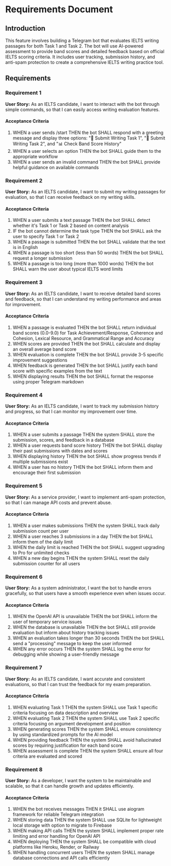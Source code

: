 # Requirements Document

## Introduction

This feature involves building a Telegram bot that evaluates IELTS writing passages for both Task 1 and Task 2. The bot will use AI-powered assessment to provide band scores and detailed feedback based on official IELTS scoring criteria. It includes user tracking, submission history, and anti-spam protection to create a comprehensive IELTS writing practice tool.

## Requirements

### Requirement 1

**User Story:** As an IELTS candidate, I want to interact with the bot through simple commands, so that I can easily access writing evaluation features.

#### Acceptance Criteria

1. WHEN a user sends /start THEN the bot SHALL respond with a greeting message and display three options: "📄 Submit Writing Task 1", "📝 Submit Writing Task 2", and "📊 Check Band Score History"
2. WHEN a user selects an option THEN the bot SHALL guide them to the appropriate workflow
3. WHEN a user sends an invalid command THEN the bot SHALL provide helpful guidance on available commands

### Requirement 2

**User Story:** As an IELTS candidate, I want to submit my writing passages for evaluation, so that I can receive feedback on my writing skills.

#### Acceptance Criteria

1. WHEN a user submits a text passage THEN the bot SHALL detect whether it's Task 1 or Task 2 based on content analysis
2. IF the bot cannot determine the task type THEN the bot SHALL ask the user to specify Task 1 or Task 2
3. WHEN a passage is submitted THEN the bot SHALL validate that the text is in English
4. WHEN a passage is too short (less than 50 words) THEN the bot SHALL request a longer submission
5. WHEN a passage is too long (more than 1000 words) THEN the bot SHALL warn the user about typical IELTS word limits

### Requirement 3

**User Story:** As an IELTS candidate, I want to receive detailed band scores and feedback, so that I can understand my writing performance and areas for improvement.

#### Acceptance Criteria

1. WHEN a passage is evaluated THEN the bot SHALL return individual band scores (0.0-9.0) for Task Achievement/Response, Coherence and Cohesion, Lexical Resource, and Grammatical Range and Accuracy
2. WHEN scores are provided THEN the bot SHALL calculate and display an overall average band score
3. WHEN evaluation is complete THEN the bot SHALL provide 3-5 specific improvement suggestions
4. WHEN feedback is generated THEN the bot SHALL justify each band score with specific examples from the text
5. WHEN displaying results THEN the bot SHALL format the response using proper Telegram markdown

### Requirement 4

**User Story:** As an IELTS candidate, I want to track my submission history and progress, so that I can monitor my improvement over time.

#### Acceptance Criteria

1. WHEN a user submits a passage THEN the system SHALL store the submission, scores, and feedback in a database
2. WHEN a user requests band score history THEN the bot SHALL display their past submissions with dates and scores
3. WHEN displaying history THEN the bot SHALL show progress trends if multiple submissions exist
4. WHEN a user has no history THEN the bot SHALL inform them and encourage their first submission

### Requirement 5

**User Story:** As a service provider, I want to implement anti-spam protection, so that I can manage API costs and prevent abuse.

#### Acceptance Criteria

1. WHEN a user makes submissions THEN the system SHALL track daily submission count per user
2. WHEN a user reaches 3 submissions in a day THEN the bot SHALL inform them of the daily limit
3. WHEN the daily limit is reached THEN the bot SHALL suggest upgrading to Pro for unlimited checks
4. WHEN a new day begins THEN the system SHALL reset the daily submission counter for all users

### Requirement 6

**User Story:** As a system administrator, I want the bot to handle errors gracefully, so that users have a smooth experience even when issues occur.

#### Acceptance Criteria

1. WHEN the OpenAI API is unavailable THEN the bot SHALL inform the user of temporary service issues
2. WHEN the database is unavailable THEN the bot SHALL still provide evaluation but inform about history tracking issues
3. WHEN an evaluation takes longer than 30 seconds THEN the bot SHALL send a "processing" message to keep the user informed
4. WHEN any error occurs THEN the system SHALL log the error for debugging while showing a user-friendly message

### Requirement 7

**User Story:** As an IELTS candidate, I want accurate and consistent evaluations, so that I can trust the feedback for my exam preparation.

#### Acceptance Criteria

1. WHEN evaluating Task 1 THEN the system SHALL use Task 1 specific criteria focusing on data description and overview
2. WHEN evaluating Task 2 THEN the system SHALL use Task 2 specific criteria focusing on argument development and position
3. WHEN generating scores THEN the system SHALL ensure consistency by using standardized prompts for the AI model
4. WHEN providing feedback THEN the system SHALL avoid hallucinated scores by requiring justification for each band score
5. WHEN assessment is complete THEN the system SHALL ensure all four criteria are evaluated and scored

### Requirement 8

**User Story:** As a developer, I want the system to be maintainable and scalable, so that it can handle growth and updates efficiently.

#### Acceptance Criteria

1. WHEN the bot receives messages THEN it SHALL use aiogram framework for reliable Telegram integration
2. WHEN storing data THEN the system SHALL use SQLite for lightweight local storage with option to migrate to Firebase
3. WHEN making API calls THEN the system SHALL implement proper rate limiting and error handling for OpenAI API
4. WHEN deploying THEN the system SHALL be compatible with cloud platforms like Heroku, Render, or Railway
5. WHEN handling concurrent users THEN the system SHALL manage database connections and API calls efficiently
